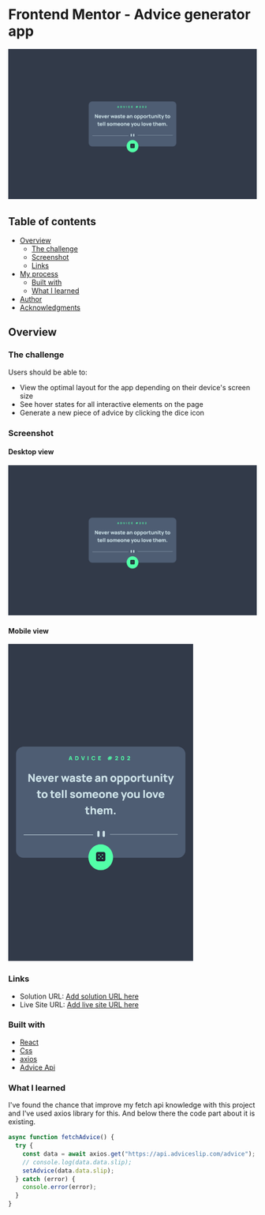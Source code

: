# Frontend Mentor - Advice generator app

![Design preview for the Advice generator app coding challenge](./public/screenshots/advice-generator-desktop.png)

## Table of contents

- [Overview](#overview)
  - [The challenge](#the-challenge)
  - [Screenshot](#screenshot)
  - [Links](#links)
- [My process](#my-process)
  - [Built with](#built-with)
  - [What I learned](#what-i-learned)
- [Author](#author)
- [Acknowledgments](#acknowledgments)

## Overview

### The challenge

Users should be able to:

- View the optimal layout for the app depending on their device's screen size
- See hover states for all interactive elements on the page
- Generate a new piece of advice by clicking the dice icon

### Screenshot

#### Desktop view

![](./public/screenshots/advice-generator-desktop.png)

#### Mobile view

<img src="./public/screenshots/advice-generator-mobile.png" width="375" />

### Links

- Solution URL: [Add solution URL here](https://your-solution-url.com)
- Live Site URL: [Add live site URL here](https://your-live-site-url.com)

### Built with

- [React](https://reactjs.org/)
- [Css](https://www.w3schools.com/w3css/default.asp)
- [axios](https://github.com/axios/axios)
- [Advice Api](https://api.adviceslip.com/)

### What I learned

I've found the chance that improve my fetch api knowledge with this project and I've used axios library for this. And below there the code part about it is existing.

```js
async function fetchAdvice() {
  try {
    const data = await axios.get("https://api.adviceslip.com/advice");
    // console.log(data.data.slip);
    setAdvice(data.data.slip);
  } catch (error) {
    console.error(error);
  }
}
```
